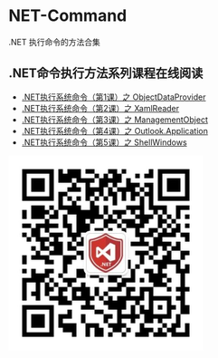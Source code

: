 # NET-Command
.NET 执行命令的方法合集

## .NET命令执行方法系列课程在线阅读
+ [.NET执行系统命令（第1课）之 ObjectDataProvider](https://forum.butian.net/share/1546)
+ [.NET执行系统命令（第2课）之 XamlReader](https://forum.butian.net/share/1588)
+ [.NET执行系统命令（第3课）之 ManagementObject](https://forum.butian.net/share/1621)
+ [.NET执行系统命令（第4课）之 Outlook.Application](https://mp.weixin.qq.com/s?__biz=MzUyOTc3NTQ5MA==&mid=2247487347&idx=1&sn=9ee2620467cb6613f54509b08f56ddb2&chksm=fa5aa19ecd2d2888c6c180556898ac9b7fb31cf38775497d9250ce9f969cc55a258aec85e4eb&token=1306969258&lang=zh_CN#rd)
+ [.NET执行系统命令（第5课）之 ShellWindows](https://mp.weixin.qq.com/s?__biz=MzUyOTc3NTQ5MA==&mid=2247487333&idx=1&sn=83b01902a6bcf9b736394ea987a6a4db&chksm=fa5aa188cd2d289ec4db2d88690decc915c738cfa9f92a7ea3ee1291ea3c3c7893dab4f8d8de&token=1306969258&lang=zh_CN#rd)

![](gzh.jpg)

